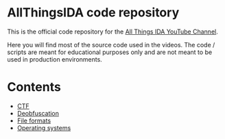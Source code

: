 # AllThingsIDA code repository

This is the official code repository for the [All Things IDA YouTube Channel](https://www.youtube.com/@allthingsida).

Here you will find most of the source code used in the videos. The code / scripts are meant for educational purposes only and are not meant to be used in production environments.


# Contents

- [CTF](./ctfs/README.md)
- [Deobfuscation](./deobfuscation/README.md)
- [File formats](./file-formats/README.md)
- [Operating systems](./os/README.md)